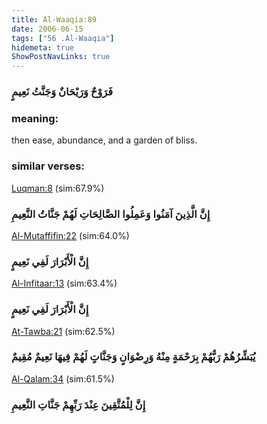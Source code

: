 ```yaml
---
title: Al-Waaqia:89
date: 2006-06-15
tags: ["56 .Al-Waaqia"]
hidemeta: true 
ShowPostNavLinks: true 
---
```

### فَرَوْحٌ وَرَيْحَانٌ وَجَنَّتُ نَعِيمٍ
### meaning: 
then ease, abundance, and a garden of bliss.
### similar verses: 

[Luqman:8](/31/8) (sim:67.9%)

### إِنَّ الَّذِينَ آمَنُوا وَعَمِلُوا الصَّالِحَاتِ لَهُمْ جَنَّاتُ النَّعِيمِ

[Al-Mutaffifin:22](/83/22) (sim:64.0%)

### إِنَّ الْأَبْرَارَ لَفِي نَعِيمٍ

[Al-Infitaar:13](/82/13) (sim:63.4%)

### إِنَّ الْأَبْرَارَ لَفِي نَعِيمٍ

[At-Tawba:21](/9/21) (sim:62.5%)

### يُبَشِّرُهُمْ رَبُّهُمْ بِرَحْمَةٍ مِنْهُ وَرِضْوَانٍ وَجَنَّاتٍ لَهُمْ فِيهَا نَعِيمٌ مُقِيمٌ

[Al-Qalam:34](/68/34) (sim:61.5%)

### إِنَّ لِلْمُتَّقِينَ عِنْدَ رَبِّهِمْ جَنَّاتِ النَّعِيمِ
